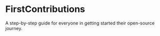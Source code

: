 # FirstContributions
A step-by-step guide for everyone in getting started their open-source journey.
